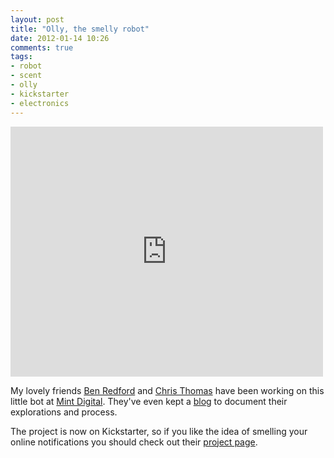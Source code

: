 ```yaml
---
layout: post
title: "Olly, the smelly robot"
date: 2012-01-14 10:26
comments: true
tags: 
- robot
- scent
- olly
- kickstarter
- electronics
---
```

<iframe frameborder="0" height="400px" src="http://www.kickstarter.com/projects/1209578799/olly-the-web-connected-smelly-robot/widget/video.html" width="500px" style="margin-bottom: 0;">  </iframe>

My lovely friends [Ben Redford][1] and [Chris Thomas][2] have been working on this little bot at [Mint Digital][4]. They've even kept a [blog][3] to document their explorations and process.

The project is now on Kickstarter, so if you like the idea of smelling your online notifications you should check out their [project page][5]. 

[1]: http://twitter.com/Bredford2
[2]: http://www.ofmyownaccord.co.uk/
[3]: http://foundry.mintdigital.com/
[4]: http://mintdigital.com/
[5]: http://www.kickstarter.com/projects/1209578799/olly-the-web-connected-smelly-robot

